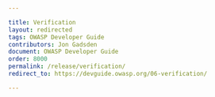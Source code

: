 ```yaml
---

title: Verification
layout: redirected
tags: OWASP Developer Guide
contributors: Jon Gadsden
document: OWASP Developer Guide
order: 8000
permalink: /release/verification/
redirect_to: https://devguide.owasp.org/06-verification/

---
```

